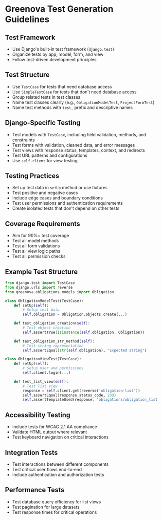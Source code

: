 # Greenova Test Generation Guidelines

## Test Framework

- Use Django's built-in test framework (`django.test`)
- Organize tests by app, model, form, and view
- Follow test-driven development principles

## Test Structure

- Use `TestCase` for tests that need database access
- Use `SimpleTestCase` for tests that don't need database access
- Group related tests in test classes
- Name test classes clearly (e.g., `ObligationModelTest`, `ProjectFormTest`)
- Name test methods with `test_` prefix and descriptive names

## Django-Specific Testing

- Test models with `TestCase`, including field validation, methods, and
  constraints
- Test forms with validation, cleaned data, and error messages
- Test views with response status, templates, context, and redirects
- Test URL patterns and configurations
- Use `self.client` for view testing

## Testing Practices

- Set up test data in `setUp` method or use fixtures
- Test positive and negative cases
- Include edge cases and boundary conditions
- Test user permissions and authentication requirements
- Create isolated tests that don't depend on other tests

## Coverage Requirements

- Aim for 90%+ test coverage
- Test all model methods
- Test all form validations
- Test all view logic paths
- Test all permission checks

## Example Test Structure

```python
from django.test import TestCase
from django.urls import reverse
from greenova.obligations.models import Obligation

class ObligationModelTest(TestCase):
    def setUp(self):
        # Setup test data
        self.obligation = Obligation.objects.create(...)

    def test_obligation_creation(self):
        # Test object creation
        self.assertTrue(isinstance(self.obligation, Obligation))

    def test_obligation_str_method(self):
        # Test string representation
        self.assertEqual(str(self.obligation), "Expected string")

class ObligationViewTest(TestCase):
    def setUp(self):
        # Setup user and permissions
        self.client.login(...)

    def test_list_view(self):
        # Test list view
        response = self.client.get(reverse('obligation-list'))
        self.assertEqual(response.status_code, 200)
        self.assertTemplateUsed(response, 'obligations/obligation_list.html')
```

## Accessibility Testing

- Include tests for WCAG 2.1 AA compliance
- Validate HTML output where relevant
- Test keyboard navigation on critical interactions

## Integration Tests

- Test interactions between different components
- Test critical user flows end-to-end
- Include authentication and authorization tests

## Performance Tests

- Test database query efficiency for list views
- Test pagination for large datasets
- Test response times for critical operations
